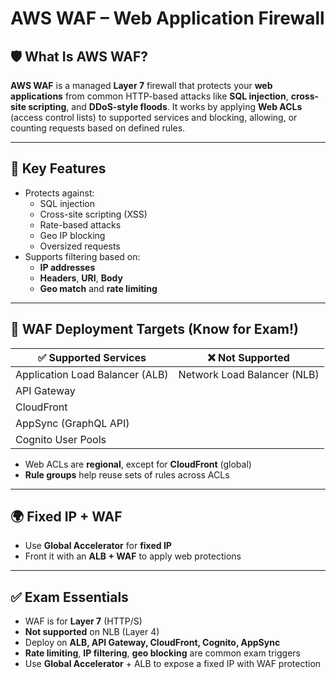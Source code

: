 # AWS WAF – Web Application Firewall

## 🛡️ What Is AWS WAF?

**AWS WAF** is a managed **Layer 7** firewall that protects your **web applications** from common HTTP-based attacks like **SQL injection**, **cross-site scripting**, and **DDoS-style floods**. It works by applying **Web ACLs** (access control lists) to supported services and blocking, allowing, or counting requests based on defined rules.

---

## 🧱 Key Features

- Protects against:
  - SQL injection
  - Cross-site scripting (XSS)
  - Rate-based attacks
  - Geo IP blocking
  - Oversized requests
- Supports filtering based on:
  - **IP addresses**
  - **Headers**, **URI**, **Body**
  - **Geo match** and **rate limiting**

---

## 🎯 WAF Deployment Targets (Know for Exam!)

| ✅ Supported Services               | ❌ Not Supported      |
|------------------------------------|------------------------|
| Application Load Balancer (ALB)    | Network Load Balancer (NLB) |
| API Gateway                        |                        |
| CloudFront                         |                        |
| AppSync (GraphQL API)              |                        |
| Cognito User Pools                 |                        |

- Web ACLs are **regional**, except for **CloudFront** (global)
- **Rule groups** help reuse sets of rules across ACLs

---

## 🌍 Fixed IP + WAF

- Use **Global Accelerator** for **fixed IP**
- Front it with an **ALB + WAF** to apply web protections

---

## ✅ Exam Essentials

- WAF is for **Layer 7** (HTTP/S)
- **Not supported** on NLB (Layer 4)
- Deploy on **ALB, API Gateway, CloudFront, Cognito, AppSync**
- **Rate limiting**, **IP filtering**, **geo blocking** are common exam triggers
- Use **Global Accelerator** + ALB to expose a fixed IP with WAF protection
